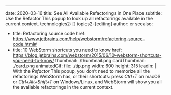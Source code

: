 ---
date: 2020-03-16
title: See All Available Refactorings in One Place
subtitle: Use the Refactor This popup to look up all refactorings available in the current context.
technologies2: []
topics2: [editing]
author: er
seealso:
- title: Refactoring source code
  href: https://www.jetbrains.com/help/webstorm/refactoring-source-code.html#
- title: 10 WebStorm shortcuts you need to know
  href: https://blog.jetbrains.com/webstorm/2015/06/10-webstorm-shortcuts-you-need-to-know/
thumbnail: ./thumbnail.png
cardThumbnail: ./card.png
animatedGif:
  file: ./tip.png
  width: 600
  height: 315
leadin: |
  With the *Refactor* This popup, you don’t need to memorize all the refactorings 
  WebStorm has, or their shortcuts: press *Ctrl+T* on macOS or *Ctrl+Alt+Shift+T* 
  on Windows/Linux, and WebStorm will show you all the available refactorings 
  in the current context.
